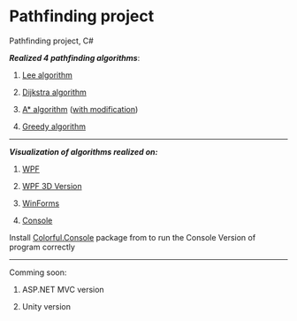 # Pathfinding project
 Pathfinding project, C#
 
 **_Realized 4 pathfinding algorithms_**:
 
 1. [Lee algorithm](https://github.com/IliaGodlevsky/PathFinding/blob/master/PathFind/Algorithm/PathFindingAlgorithms/LeeAlgorithm.cs)
 
 2. [Dijkstra algorithm](https://github.com/IliaGodlevsky/PathFinding/blob/master/PathFind/Algorithm/PathFindingAlgorithms/DijkstraAlgorithm.cs)
 
 3. [A* algorithm](https://github.com/IliaGodlevsky/PathFinding/blob/master/PathFind/Algorithm/PathFindingAlgorithms/AStarAlgorithm.cs) ([with modification](https://github.com/IliaGodlevsky/PathFinding/blob/master/PathFind/GraphLibrary/PathFindingAlgorithm/AStartModified.cs))
  
 4. [Greedy algorithm](https://github.com/IliaGodlevsky/PathFinding/blob/master/PathFind/Algorithm/PathFindingAlgorithms/AStartModified.cs)
 
 ***
 
 **_Visualization of algorithms realized on:_**
  
 1. [WPF](https://github.com/IliaGodlevsky/PathFinding/tree/master/PathFind/WpfVersion)

 2. [WPF 3D Version](https://github.com/IliaGodlevsky/PathFinding/tree/master/PathFind/Wpf3dVersion)
 
 2. [WinForms](https://github.com/IliaGodlevsky/PathFinding/tree/master/PathFind/WinFormsVersion)
 
 3. [Console](https://github.com/IliaGodlevsky/PathFinding/tree/master/PathFind/ConsoleVersion)

 Install [Colorful.Console](http://colorfulconsole.com/) package from to run the Console Version of program correctly
 
 ***
 
 Comming soon: 
 
 1. ASP.NET MVC version
 
 2. Unity version

